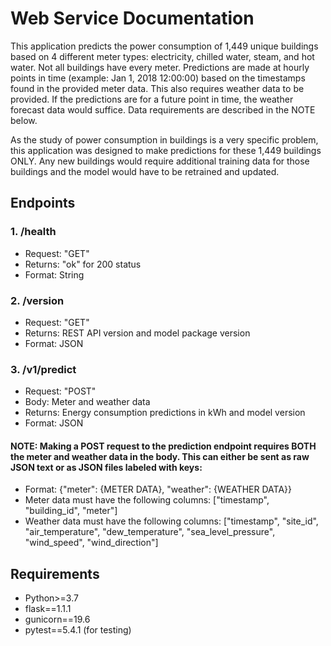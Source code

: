 # Web Service Documentation

This application predicts the power consumption of 1,449 unique buildings based on 4 different meter types: electricity, chilled water, steam, and hot water. Not all buildings have every meter. Predictions are made at hourly points in time (example: Jan 1, 2018 12:00:00) based on the timestamps found in the provided meter data. This also requires weather data to be provided. If the predictions are for a future point in time, the weather forecast data would suffice. Data requirements are described in the NOTE below.

As the study of power consumption in buildings is a very specific problem, this application was designed to make predictions for these 1,449 buildings ONLY. Any new buildings would require additional training data for those buildings and the model would have to be retrained and updated.


## Endpoints

### 1. /health
- Request: "GET"
- Returns: "ok" for 200 status
- Format: String

### 2. /version
- Request: "GET"
- Returns: REST API version and model package version
- Format: JSON

### 3. /v1/predict
- Request: "POST"
- Body: Meter and weather data
- Returns: Energy consumption predictions in kWh and model version
- Format: JSON


#### NOTE: Making a POST request to the prediction endpoint requires BOTH the meter and weather data in the body. This can either be sent as raw JSON text or as JSON files labeled with keys:
- Format: {"meter": {METER DATA}, "weather": {WEATHER DATA}}
- Meter data must have the following columns: ["timestamp", "building_id", "meter"]
- Weather data must have the following columns: ["timestamp", "site_id", "air_temperature", "dew_temperature", "sea_level_pressure", "wind_speed", "wind_direction"]


## Requirements

- Python>=3.7
- flask==1.1.1
- gunicorn==19.6
- pytest==5.4.1 (for testing)